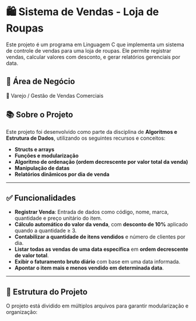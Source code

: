 # 🛍️ Sistema de Vendas - Loja de Roupas

Este projeto é um programa em Linguagem C que implementa um sistema de controle de vendas para uma loja de roupas. Ele permite registrar vendas, calcular valores com desconto, e gerar relatórios gerenciais por data.

## 🧾 Área de Negócio  
👕 Varejo / Gestão de Vendas Comerciais

## 📚 Sobre o Projeto

Este projeto foi desenvolvido como parte da disciplina de **Algoritmos e Estrutura de Dados**, utilizando os seguintes recursos e conceitos:

- **Structs e arrays**
- **Funções e modularização**
- **Algoritmo de ordenação (ordem decrescente por valor total da venda)**
- **Manipulação de datas**
- **Relatórios dinâmicos por dia de venda**

---

## ✅ Funcionalidades

- **Registrar Venda**: Entrada de dados como código, nome, marca, quantidade e preço unitário do item.
- **Cálculo automático do valor da venda**, com **desconto de 10%** aplicado quando a quantidade ≥ 3.
- **Contabilizar a quantidade de itens vendidos** e número de clientes por dia.
- **Listar todas as vendas de uma data específica** em **ordem decrescente de valor total**.
- **Exibir o faturamento bruto diário** com base em uma data informada.
- **Apontar o item mais e menos vendido em determinada data**.

---

## 💾 Estrutura do Projeto

O projeto está dividido em múltiplos arquivos para garantir modularização e organização:

